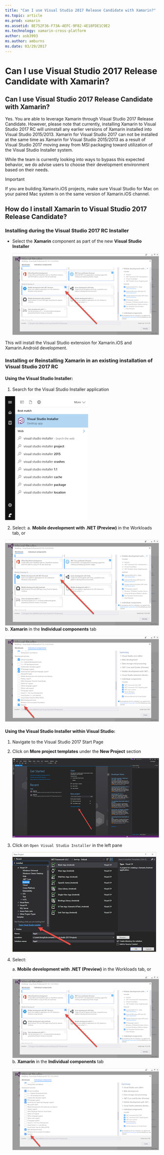 ```yaml
---
title: "Can I use Visual Studio 2017 Release Candidate with Xamarin?"
ms.topic: article
ms.prod: xamarin
ms.assetid: 8E752F36-F73A-4EFC-9F82-4E18FDE1C9E2
ms.technology: xamarin-cross-platform
author: asb3993
ms.author: amburns
ms.date: 03/29/2017
---
```


# Can I use Visual Studio 2017 Release Candidate with Xamarin?

## Can I use Visual Studio 2017 Release Candidate with Xamarin?

Yes. You are able to leverage Xamarin through Visual Studio 2017 Release Candidate. However, please note that currently, installing Xamarin to Visual Studio 2017 RC will uninstall any earlier versions of Xamarin installed into Visual Studio 2015/2013. Xamarin for Visual Studio 2017 can not be installed at the same time as Xamarin for Visual Studio 2015/2013 as a result of Visual Studio 2017 moving away from MSI packaging toward utilization of the Visual Studio Installer system.

While the team is currently looking into ways to bypass this expected behavior, we do advise users to choose their development environment based on their needs. 

> [!IMPORTANT]
> If you are building Xamarin.iOS projects, make sure Visual Studio for Mac on your paired Mac system is on the same version of Xamarin.iOS channel.

## How do I install Xamarin to Visual Studio 2017 Release Candidate?

### Installing during the Visual Studio 2017 RC Installer

* Select the **Xamarin** component as part of the new **Visual Studio Installer**

  [![](visualstudio-2017-rc-images/install1-sml.png "Visual Studio 2017 RC Installer Screen")](visualstudio-2017-rc-images/install1-orig.png#lightbox)

This will install the Visual Studio extension for Xamarin.iOS and Xamarin.Android development.

### Installing or Reinstalling Xamarin in an existing installation of Visual Studio 2017 RC

#### Using the Visual Studio Installer:

1. Search for the Visual Studio Installer application

  [![](visualstudio-2017-rc-images/reinstall1-sml.png "Search Results for Visual Studio Installer Application")](visualstudio-2017-rc-images/reinstall1-orig.png#lightbox)

2. Select:
  a. **Mobile development with .NET (Preview)** in the Workloads tab, or

  [![](visualstudio-2017-rc-images/reinstall2-sml.png "VS Installer Workloads Tab")](visualstudio-2017-rc-images/reinstall2-orig.png#lightbox)
  b. **Xamarin** in the **Individual components** tab

  [![](visualstudio-2017-rc-images/reinstall3-sml.png "VS Installer Components Tab")](visualstudio-2017-rc-images/reinstall3-orig.png#lightbox)

#### Using the Visual Studio Installer within Visual Studio:
1. Navigate to the Visual Studio 2017 Start Page
2. Click on **More project templates** under the **New Project** section

	[![](visualstudio-2017-rc-images/reinstall4-sml.png "Visual Studio Start Page")](visualstudio-2017-rc-images/reinstall4-orig.png#lightbox)
3. Click on `Open Visual Studio Installer` in the left pane

	[![](visualstudio-2017-rc-images/reinstall5-sml.png "New Project Screen")](visualstudio-2017-rc-images/reinstall5-orig.png#lightbox)
4. Select:
  	
  	a. **Mobile development with .NET (Preview)** in the Workloads tab, or

  	[![](visualstudio-2017-rc-images/reinstall2-sml.png "VS Installer Workloads Tab")](visualstudio-2017-rc-images/reinstall2-orig.png#lightbox)
  	b. **Xamarin** in the **Individual components** tab

  	[![](visualstudio-2017-rc-images/reinstall3-sml.png "VS Installer Components Tab")](visualstudio-2017-rc-images/reinstall3-orig.png#lightbox)
